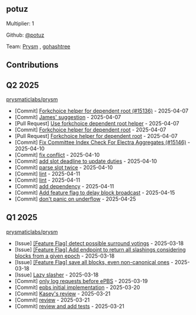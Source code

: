 
## potuz
Multiplier: 1

Github: [@potuz](https://github.com/potuz)

Team: [Prysm](https://github.com/Prysmaticlabs/Prysm/pulls?q=author%3Apotuz) , [gohashtree](https://github.com/prysmaticlabs/gohashtree/pulls?q=author%3Apotuz)

## Contributions

## Q2 2025


[prysmaticlabs/prysm](https://github.com/prysmaticlabs/prysm)
* [Commit] [Forkchoice helper for dependent root (#15136)](https://github.com/prysmaticlabs/prysm/commit/0d7d9bd5fc1cd2c51ee37f25b2cd578893c455c9) - 2025-04-07
* [Commit] [James' suggestion](https://github.com/prysmaticlabs/prysm/commit/4e4700b9be34d7dbfd36f58e2606b39f480a0fcc) - 2025-04-07
* [Pull Request] [Use forkchoice dependent root helper](https://github.com/prysmaticlabs/prysm/pull/15137) - 2025-04-07
* [Commit] [Forkchoice helper for dependent root](https://github.com/prysmaticlabs/prysm/commit/b4ed6ab4558555d337c0a942cbf44ad7fe94cef2) - 2025-04-07
* [Pull Request] [Forkchoice helper for dependent root](https://github.com/prysmaticlabs/prysm/pull/15136) - 2025-04-07
* [Commit] [Fix Committee Index Check For Electra Aggregates (#15146)](https://github.com/OffchainLabs/prysm/commit/81019ef17396ec46bb413cd5f325df79f5adcd56) - 2025-04-10
* [Commit] [fix conflict](https://github.com/OffchainLabs/prysm/commit/f60394e6758da7785b7606e1df4d584400a44d8b) - 2025-04-10
* [Commit] [add slot deadline to update duties](https://github.com/OffchainLabs/prysm/commit/2d5ad13545f71d0c98fa26ff27789a2d74bb89c4) - 2025-04-10
* [Commit] [parse slot twice](https://github.com/OffchainLabs/prysm/commit/d6f44bb0825e3634c93e669bc158b3dcdbbaa67f) - 2025-04-10
* [Commit] [lint](https://github.com/OffchainLabs/prysm/commit/1b6beec4f56e6b307e18a10dcb16d9437bc7fda6) - 2025-04-11
* [Commit] [lint](https://github.com/OffchainLabs/prysm/commit/0b93ca341ae760027ac751ce9003b1c6b9e2c0d8) - 2025-04-11
* [Commit] [add dependency](https://github.com/OffchainLabs/prysm/commit/44499216aa1d8ac659e8f1a533da4a02fc6c4e0f) - 2025-04-11
* [Commit] [Add feature flag to delay block broadcast](https://github.com/OffchainLabs/prysm/commit/0c69601014aa30a9abf5c2167968ab4cfc74c46b) - 2025-04-15
* [Commit] [don't panic on underflow](https://github.com/OffchainLabs/prysm/commit/aa06ce5e0e227b8240788e3b52cb38757420da7f) - 2025-04-25
## Q1 2025

[prysmaticlabs/prysm](https://github.com/prysmaticlabs/prysm)
* [Issue] [[Feature Flag] detect possible surround votings](https://github.com/prysmaticlabs/prysm/issues/15069) - 2025-03-18
* [Issue] [[Feature Flag] Add endpoint to return all slashings considering blocks from a given epoch](https://github.com/prysmaticlabs/prysm/issues/15068) - 2025-03-18
* [Issue] [[Feature Flag] save all blocks, even non-canonical ones](https://github.com/prysmaticlabs/prysm/issues/15067) - 2025-03-18
* [Issue] [Lazy slasher](https://github.com/prysmaticlabs/prysm/issues/15066) - 2025-03-18
* [Commit] [only log requests before ePBS](https://github.com/prysmaticlabs/prysm/commit/f9feb4276ac7ab8f620a89f5740f03e19f933edf) - 2025-03-19
* [Commit] [epbs initial implementation](https://github.com/prysmaticlabs/prysm/commit/d6978e64f1121d1db51421048b042adc3636fa3d) - 2025-03-20
* [Commit] [Kasey's review](https://github.com/prysmaticlabs/prysm/commit/b163560c941a8d5ba3d128d3cacea89c0da86cf2) - 2025-03-21
* [Commit] [review](https://github.com/prysmaticlabs/prysm/commit/3fff01f6cb9074adb77a8ba89c51c686d8a8be40) - 2025-03-21
* [Commit] [review and add tests](https://github.com/prysmaticlabs/prysm/commit/82b844ffe96f7f6fca4db3c2b712528d85839ddc) - 2025-03-21
